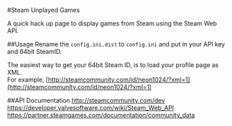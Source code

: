 #Steam Unplayed Games

A quick hack up page to display games from Steam using the Steam Web API. 

##Usage
Rename the `config.ini.dist` to `config.ini` and put in your API key and 64bit SteamID.  

The easiest way to get your 64bit Steam ID, is to load your profile page as XML.  
For example, [http://steamcommunity.com/id/neon1024/?xml=1](http://steamcommunity.com/id/neon1024/?xml=1)

##API Documentation
http://steamcommunity.com/dev  
https://developer.valvesoftware.com/wiki/Steam_Web_API  
https://partner.steamgames.com/documentation/community_data  
